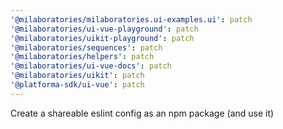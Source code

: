 ```yaml
---
'@milaboratories/milaboratories.ui-examples.ui': patch
'@milaboratories/ui-vue-playground': patch
'@milaboratories/uikit-playground': patch
'@milaboratories/sequences': patch
'@milaboratories/helpers': patch
'@milaboratories/ui-vue-docs': patch
'@milaboratories/uikit': patch
'@platforma-sdk/ui-vue': patch
---
```


Create a shareable eslint config as an npm package (and use it)
